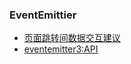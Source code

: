 ### EventEmittier
* [页面跳转间数据交互建议](https://cf.jd.com/pages/viewpage.action?pageId=392174854)
* [eventemitter3:API](https://github.com/primus/eventemitter3#readme) 

